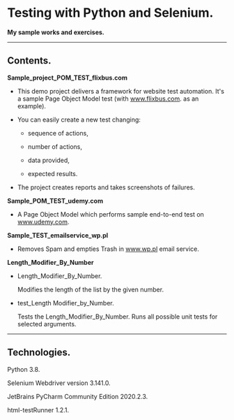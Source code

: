 # Testing with Python and Selenium.
**My sample works and exercises.**

---

## Contents.

**Sample_project_POM_TEST_flixbus.com**

- This demo project delivers a framework for website test automation. It's a sample Page Object Model test (with www.flixbus.com. as an example).

- You can easily create a new test changing:

  - sequence of actions,

  - number of actions,

  - data provided,

  - expected results.

- The project creates reports and takes screenshots of failures.

**Sample_POM_TEST_udemy.com**
- A Page Object Model which performs sample end-to-end test on www.udemy.com.

**Sample_TEST_emailservice_wp.pl**
- Removes Spam and empties Trash in www.wp.pl email service.

**Length_Modifier_By_Number**
- Length_Modifier_By_Number.

  Modifies the length of the list by the given number.
- test_Length Modifier_by_Number.

  Tests the Length_Modifier_By_Number. Runs all possible unit tests for selected arguments.

---

## Technologies.
Python 3.8.

Selenium Webdriver version 3.141.0.

JetBrains PyCharm Community Edition 2020.2.3.

html-testRunner 1.2.1.
